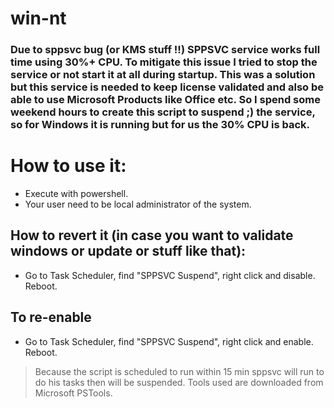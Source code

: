 # win-nt

### Due to sppsvc bug (or KMS stuff !!) SPPSVC service works full time using 30%+ CPU. To mitigate this issue I tried to stop the service or not start it at all during startup. This was a solution but this service is needed to keep license validated and also be able to use Microsoft Products like Office etc. So I spend some weekend hours to create this script to suspend ;) the service, so for Windows it is running but for us the 30% CPU is back.

# How to use it:
- Execute with powershell.
- Your user need to be local administrator of the system.

## How to revert it (in case you want to validate  windows or update or stuff like that):
- Go to Task Scheduler, find "SPPSVC Suspend", right click and disable. Reboot.

## To re-enable
- Go to Task Scheduler, find "SPPSVC Suspend", right click and enable. Reboot.

> Because the script is scheduled to run within 15 min sppsvc will run to do his tasks then will be suspended.
> Tools used are downloaded from Microsoft PSTools.
